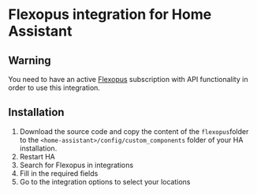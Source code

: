 # Flexopus integration for Home Assistant

## Warning
You need to have an active [Flexopus](https://flexopus.com) subscription with API functionality in order to use this integration.
## Installation 

1. Download the source code and copy the content of the `flexopus`folder to the `<home-assistant>/config/custom_components` folder of your HA installation. 
1. Restart HA
1. Search for Flexopus in integrations
1. Fill in the required fields
1. Go to the integration options to select your locations
